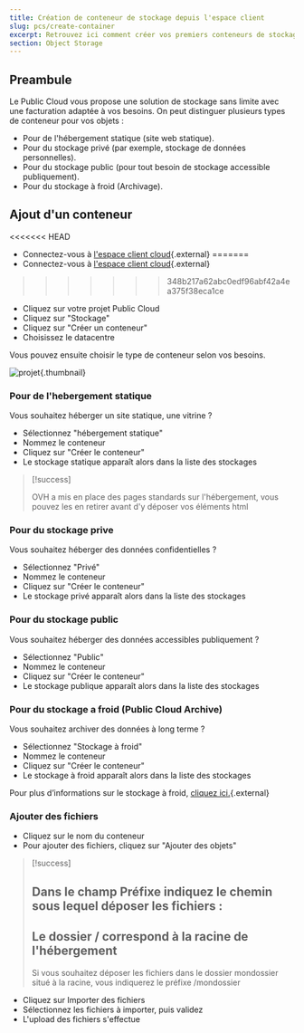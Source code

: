 ```yaml
---
title: Création de conteneur de stockage depuis l'espace client
slug: pcs/create-container
excerpt: Retrouvez ici comment créer vos premiers conteneurs de stockage.
section: Object Storage
---
```



## Preambule
Le Public Cloud vous propose une solution de stockage sans limite avec une facturation adaptée à vos besoins. On peut distinguer plusieurs types de conteneur pour vos objets :

- Pour de l'hébergement statique (site web statique).
- Pour du stockage privé (par exemple, stockage de données personnelles).
- Pour du stockage public (pour tout besoin de stockage accessible publiquement).
- Pour du stockage à froid (Archivage).


## Ajout d'un conteneur
<<<<<<< HEAD
- Connectez-vous à [l'espace client cloud](https://ca.ovh.com/auth){.external}
=======
- Connectez-vous à [l'espace client cloud](https://www.ovh.com/manager/cloud){.external}
>>>>>>> 348b217a62abc0edf96abf42a4ea375f38eca1ce
- Cliquez sur votre projet Public Cloud
- Cliquez sur "Stockage"
- Cliquez sur "Créer un conteneur"
- Choisissez le datacentre

Vous pouvez ensuite choisir le type de conteneur selon vos besoins.


![projet](images/conteneur_fr.png){.thumbnail}


### Pour de l'hebergement statique
Vous souhaitez héberger un site statique, une vitrine ?

- Sélectionnez "hébergement statique"
- Nommez le conteneur
- Cliquez sur "Créer le conteneur"
- Le stockage statique apparaît alors dans la liste des stockages



> [!success]
>
> OVH a mis en place des pages standards sur l'hébergement, vous pouvez les en retirer avant d'y déposer vos éléments html
> 


### Pour du stockage prive
Vous souhaitez héberger des données confidentielles ?

- Sélectionnez "Privé"
- Nommez le conteneur
- Cliquez sur "Créer le conteneur"
- Le stockage privé apparaît alors dans la liste des stockages


### Pour du stockage public
Vous souhaitez héberger des données accessibles publiquement ?

- Sélectionnez "Public"
- Nommez le conteneur
- Cliquez sur "Créer le conteneur"
- Le stockage publique apparaît alors dans la liste des stockages


### Pour du stockage a froid (Public Cloud Archive)
Vous souhaitez archiver des données à long terme ?

- Sélectionnez "Stockage à froid"
- Nommez le conteneur
- Cliquez sur "Créer le conteneur"
- Le stockage à froid apparaît alors dans la liste des stockages

Pour plus d’informations sur le stockage à froid, [cliquez ici.](https://www.ovh.com/fr/public-cloud/storage/cloud-archive/){.external}


### Ajouter des fichiers
- Cliquez sur le nom du conteneur
- Pour ajouter des fichiers, cliquez sur "Ajouter des objets"



> [!success]
>
> Dans le champ  Préfixe  indiquez le chemin sous lequel déposer les fichiers :
> - 
> Le dossier / correspond à la racine de l'hébergement
> - 
> Si vous souhaitez déposer les fichiers dans le dossier mondossier situé à la racine, vous indiquerez le préfixe /mondossier
> 
> 

- Cliquez sur Importer des fichiers
- Sélectionnez les fichiers à importer, puis validez
- L'upload des fichiers s'effectue